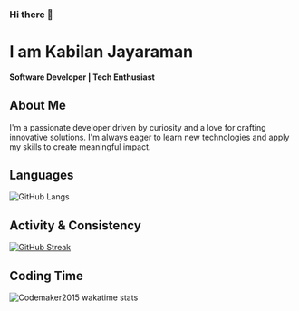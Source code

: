 ### Hi there 👋 

# I am Kabilan Jayaraman

**Software Developer | Tech Enthusiast**

##  About Me

I'm a passionate developer driven by curiosity and a love for crafting innovative solutions. I'm always eager to learn new technologies and apply my skills to create meaningful impact.

##  Languages

![GitHub Langs](https://github-readme-stats.vercel.app/api/top-langs/?username=kabil-jayaram&layout=compact&theme=radical)

##  Activity & Consistency

[![GitHub Streak](https://github-readme-streak-stats.herokuapp.com?user=kabil-jayaram&theme=blueberry&date_format=M%20j%5B%2C%20Y%5D)](https://git.io/streak-stats)

##  Coding Time

![Codemaker2015 wakatime stats](https://github-readme-stats.vercel.app/api/wakatime?username=kabil_jayaram&layout=compact&theme=blue-green)

<!--
**kabil-jayaram/kabil-jayaram** is a ✨ _special_ ✨ repository because its `README.md` (this file) appears on your GitHub profile.

Here are some ideas to get you started:

- 🔭 I’m currently working on ...
- 🌱 I’m currently learning ...
- 👯 I’m looking to collaborate on ...
- 🤔 I’m looking for help with ...
- 💬 Ask me about ...
- 📫 How to reach me: ...
- 😄 Pronouns: ...
- ⚡ Fun fact: ...
-->
